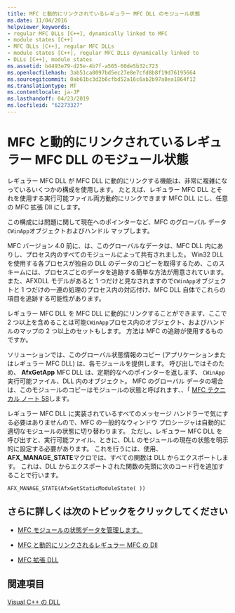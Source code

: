 ```yaml
---
title: MFC と動的にリンクされているレギュラー MFC DLL のモジュール状態
ms.date: 11/04/2016
helpviewer_keywords:
- regular MFC DLLs [C++], dynamically linked to MFC
- module states [C++]
- MFC DLLs [C++], regular MFC DLLs
- module states [C++], regular MFC DLLs dynamically linked to
- DLLs [C++], module states
ms.assetid: b4493e79-d25e-4b7f-a565-60de5b32c723
ms.openlocfilehash: 3ab51ca8097bd5ec27e8e7cfd8b8f19d76195664
ms.sourcegitcommit: 0ab61bc3d2b6cfbd52a16c6ab2b97a8ea1864f12
ms.translationtype: MT
ms.contentlocale: ja-JP
ms.lasthandoff: 04/23/2019
ms.locfileid: "62273327"
---
```

# <a name="module-states-of-a-regular-mfc-dll-dynamically-linked-to-mfc"></a>MFC と動的にリンクされているレギュラー MFC DLL のモジュール状態

レギュラー MFC DLL が MFC DLL に動的にリンクする機能は、非常に複雑になっているいくつかの構成を使用します。 たとえば、レギュラー MFC DLL とそれを使用する実行可能ファイル両方動的にリンクできます MFC DLL にし、任意の MFC 拡張 Dll にします。

この構成には問題に関して現在へのポインターなど、MFC のグローバル データ`CWinApp`オブジェクトおよびハンドル マップします。

MFC バージョン 4.0 前に、は、このグローバルなデータは、MFC DLL 内にありし、プロセス内のすべてのモジュールによって共有されました。 Win32 DLL を使用する各プロセスが独自の DLL のデータのコピーを取得するため、このスキームには、プロセスごとのデータを追跡する簡単な方法が用意されています。 また、AFXDLL モデルがあると 1 つだけと見なされますので`CWinApp`オブジェクトと 1 つだけの一連の処理のプロセス内の対応付け、MFC DLL 自体でこれらの項目を追跡する可能性があります。

レギュラー MFC DLL を MFC DLL に動的にリンクすることができます、ここで 2 つ以上を含めることは可能`CWinApp`プロセス内のオブジェクト、およびハンドルのマップの 2 つ以上のセットもします。 方法は MFC の追跡が使用するものですか。

ソリューションでは、このグローバル状態情報のコピー (アプリケーションまたはレギュラー MFC DLL) は、各モジュールを提供します。 呼び出しではそのため、 **AfxGetApp** MFC DLL は、定期的なへのポインターを返します、 `CWinApp` 実行可能ファイル、DLL 内のオブジェクト。 MFC のグローバル データの場合は、このモジュールのコピーはモジュールの状態と呼ばれます、、「 [MFC テクニカル ノート 58](../mfc/tn058-mfc-module-state-implementation.md)します。

レギュラー MFC DLL に実装されているすべてのメッセージ ハンドラーで気にする必要はありませんので、MFC の一般的なウィンドウ プロシージャは自動的に適切なモジュールの状態に切り替わります。 ただし、レギュラー MFC DLL を呼び出すと、実行可能ファイル、ときに、DLL のモジュールの現在の状態を明示的に設定する必要があります。 これを行うには、使用、 **AFX_MANAGE_STATE**マクロでは、すべての関数は DLL からエクスポートします。 これは、DLL からエクスポートされた関数の先頭に次のコード行を追加することで行います。

```
AFX_MANAGE_STATE(AfxGetStaticModuleState( ))
```

## <a name="what-do-you-want-to-know-more-about"></a>さらに詳しくは次のトピックをクリックしてください

- [MFC モジュールの状態データを管理します。](../mfc/managing-the-state-data-of-mfc-modules.md)

- [MFC と動的にリンクされるレギュラー MFC の Dll](regular-dlls-dynamically-linked-to-mfc.md)

- [MFC 拡張 DLL](extension-dlls-overview.md)

## <a name="see-also"></a>関連項目

[Visual C++ の DLL](dlls-in-visual-cpp.md)

